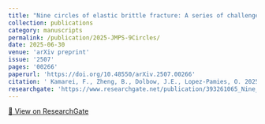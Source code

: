 ```yaml
---
title: "Nine circles of elastic brittle fracture: A series of challenge problems to assess fracture models"
collection: publications
category: manuscripts
permalink: /publication/2025-JMPS-9Circles/
date: 2025-06-30
venue: 'arXiv preprint'
issue: '2507'
pages: '00266'
paperurl: 'https://doi.org/10.48550/arXiv.2507.00266'
citation: ' Kamarei, F., Zheng, B., Dolbow, J.E., Lopez-Pamies, O. 2025. Nine circles of elastic brittle fracture: A series of challenge problems to assess fracture models. arXiv preprint 2507, 00266.'
researchgate: 'https://www.researchgate.net/publication/393261065_Nine_circles_of_elastic_brittle_fracture_A_series_of_challenge_problems_to_assess_fracture_models'
---
```

[🔗 View on ResearchGate](https://www.researchgate.net/publication/393261065_Nine_circles_of_elastic_brittle_fracture_A_series_of_challenge_problems_to_assess_fracture_models)

